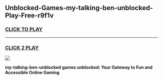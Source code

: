 
## Unblocked-Games-my-talking-ben-unblocked-Play-Free-r9f1v
<h3>
<a href="https://premium76.site?title=my-talking-ben-unblocked&ref=23A">CLICK TO PLAY</a></h3>
<hr>

<h3>
<a href="https://premium76.site?title=my-talking-ben-unblocked&ref=23A">CLICK 2 PLAY</a>
  
</h3>

<a href="https://premium76.site?title=my-talking-ben-unblocked&ref=23A"><img src="https://clearcache.store/games.png"></a>


**my-talking-ben-unblocked games unblocked: Your Gateway to Fun and Accessible Online Gaming**
